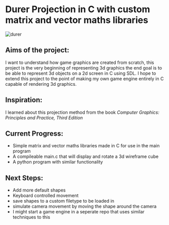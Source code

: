 # Durer Projection in C with custom matrix and vector maths libraries
![durer](https://github.com/user-attachments/assets/bf53efbf-9dde-4dc0-94d2-fe3f0420172c)
## Aims of the project:
I want to understand how game graphics are created from scratch, this project is the very beginning of representing 3d graphics the end goal is to be able to represent 3d objects on a 2d screen in C using SDL. I hope to extend this project to the point of making my own game engine entirely in C capable of rendering 3d graphics.

## Inspiration:
I learned about this projection method from the book *Computer Graphics: Principles and Practice, Third Edition*

## Current Progress:
- Simple matrix and vector maths libraries made in C for use in the main program
- A compileable main.c that will display and rotate a 3d wireframe cube
- A python program with similar functionality

## Next Steps:
- Add more default shapes
- Keyboard controlled movement
- save shapes to a custom filetype to be loaded in
- simulate camera movement by moving the shape around the camera
- I might start a game engine in a seperate repo that uses similar techniques to this
